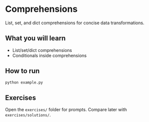 # Comprehensions

List, set, and dict comprehensions for concise data transformations.

## What you will learn
- List/set/dict comprehensions
- Conditionals inside comprehensions

## How to run
```bash
python example.py
```

## Exercises
Open the `exercises/` folder for prompts. Compare later with `exercises/solutions/`.
